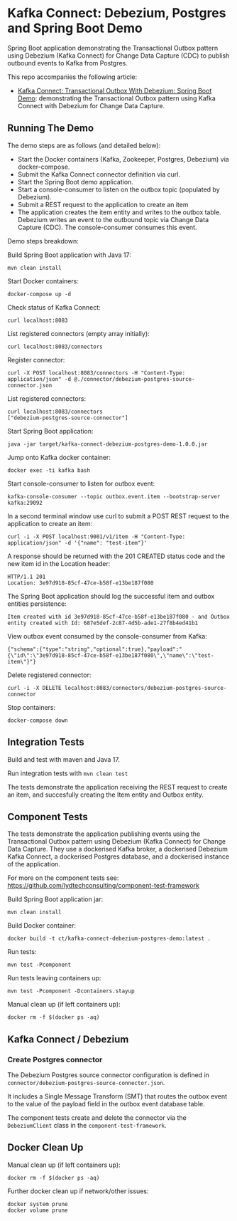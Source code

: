 # Kafka Connect: Debezium, Postgres and Spring Boot Demo

Spring Boot application demonstrating the Transactional Outbox pattern using Debezium (Kafka Connect) for Change Data Capture (CDC) to publish outbound events to Kafka from Postgres.

This repo accompanies the following article:

- [Kafka Connect: Transactional Outbox With Debezium: Spring Boot Demo](https://www.lydtechconsulting.com/blog-kafka-connect-debezium-demo.html): demonstrating the Transactional Outbox pattern using Kafka Connect with Debezium for Change Data Capture.

## Running The Demo

The demo steps are as follows (and detailed below):
- Start the Docker containers (Kafka, Zookeeper, Postgres, Debezium) via docker-compose.
- Submit the Kafka Connect connector definition via curl.
- Start the Spring Boot demo application.
- Start a console-consumer to listen on the outbox topic (populated by Debezium).
- Submit a REST request to the application to create an item
- The application creates the item entity and writes to the outbox table.  Debezium writes an event to the outbound topic via Change Data Capture (CDC).  The console-consumer consumes this event.

Demo steps breakdown:

Build Spring Boot application with Java 17:
```
mvn clean install
```

Start Docker containers:
```
docker-compose up -d
```

Check status of Kafka Connect:
```
curl localhost:8083
```

List registered connectors (empty array initially):
```
curl localhost:8083/connectors
```

Register connector:
```
curl -X POST localhost:8083/connectors -H "Content-Type: application/json" -d @./connector/debezium-postgres-source-connector.json
```

List registered connectors:
```
curl localhost:8083/connectors
["debezium-postgres-source-connector"]
```

Start Spring Boot application:
```
java -jar target/kafka-connect-debezium-postgres-demo-1.0.0.jar
```

Jump onto Kafka docker container:
```
docker exec -ti kafka bash
```

Start console-consumer to listen for outbox event:
```
kafka-console-consumer --topic outbox.event.item --bootstrap-server kafka:29092
```

In a second terminal window use curl to submit a POST REST request to the application to create an item:
```
curl -i -X POST localhost:9001/v1/item -H "Content-Type: application/json" -d '{"name": "test-item"}'
```

A response should be returned with the 201 CREATED status code and the new item id in the Location header:
```
HTTP/1.1 201 
Location: 3e97d918-85cf-47ce-b58f-e13be187f080
```

The Spring Boot application should log the successful item and outbox entities persistence:
```
Item created with id 3e97d918-85cf-47ce-b58f-e13be187f080 - and Outbox entity created with Id: 687e5def-2c87-4d5b-ade1-27f8b4ed41b1
```

View outbox event consumed by the console-consumer from Kafka:
```
{"schema":{"type":"string","optional":true},"payload":"{\"id\":\"3e97d918-85cf-47ce-b58f-e13be187f080\",\"name\":\"test-item\"}"}
```

Delete registered connector:
```
curl -i -X DELETE localhost:8083/connectors/debezium-postgres-source-connector
```

Stop containers:
```
docker-compose down
```

## Integration Tests

Build and test with maven and Java 17.

Run integration tests with `mvn clean test`

The tests demonstrate the application receiving the REST request to create an item, and succesfully creating the Item entity and Outbox entity.

## Component Tests

The tests demonstrate the application publishing events using the Transactional Outbox pattern using Debezium (Kafka Connect) for Change Data Capture.   They use a dockerised Kafka broker, a dockerised Debezium Kafka Connect, a dockerised Postgres database, and a dockerised instance of the application.

For more on the component tests see: https://github.com/lydtechconsulting/component-test-framework

Build Spring Boot application jar:
```
mvn clean install
```

Build Docker container:
```
docker build -t ct/kafka-connect-debezium-postgres-demo:latest .
```

Run tests:
```
mvn test -Pcomponent
```

Run tests leaving containers up:
```
mvn test -Pcomponent -Dcontainers.stayup
```

Manual clean up (if left containers up):
```
docker rm -f $(docker ps -aq)
```

## Kafka Connect / Debezium

### Create Postgres connector

The Debezium Postgres source connector configuration is defined in `connector/debezium-postgres-source-connector.json`.

It includes a Single Message Transform (SMT) that routes the outbox event to the value of the payload field in the outbox event database table.

The component tests create and delete the connector via the `DebeziumClient` class in the `component-test-framework`.

## Docker Clean Up

Manual clean up (if left containers up):
```
docker rm -f $(docker ps -aq)
```

Further docker clean up if network/other issues:
```
docker system prune
docker volume prune
```
